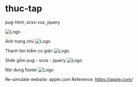 # thuc-tap

pug-html,
scss-css,
jquery


![Logo](https://github.com/HuynhNhatTruong0108/thuc-tap/blob/master/anhwebdemo_thuctap.png)


Ảnh trang chủ
![Logo](https://github.com/HuynhNhatTruong0108/thuc-tap/blob/master/Trangchu.png)


Thanh tìm kiếm co giãn
![Logo](https://github.com/HuynhNhatTruong0108/thuc-tap/blob/master/timkiem.png)

Slide gồm pug - scss - jquery
![Logo](https://github.com/HuynhNhatTruong0108/thuc-tap/blob/master/slide.png)

Nội dung footer
![Logo](https://github.com/HuynhNhatTruong0108/thuc-tap/blob/master/ndfooter.png)

Re-simulate website: apple.com
Reference: https://apple.com/
